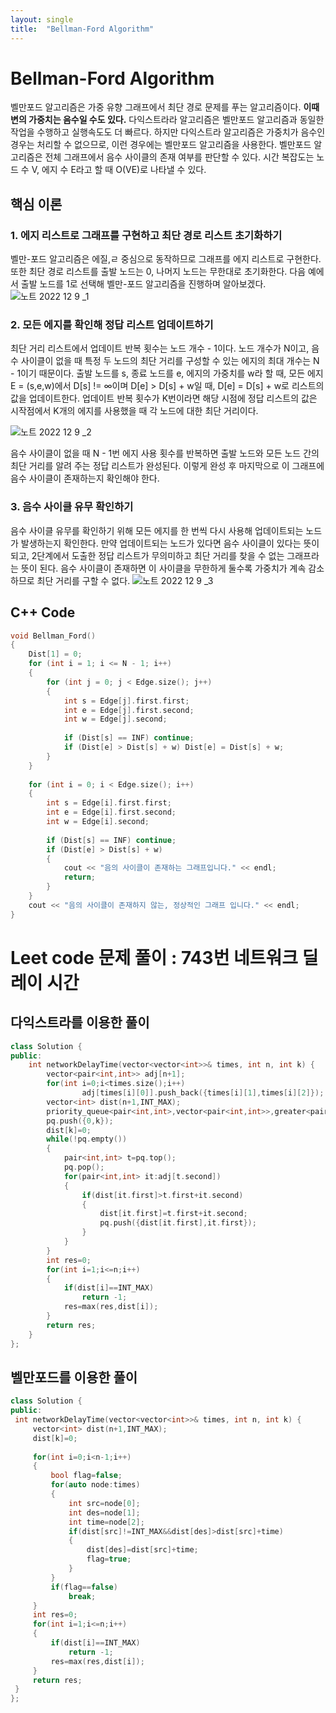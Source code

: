 ```yaml
---
layout: single
title:  "Bellman-Ford Algorithm"
---
```

# Bellman-Ford Algorithm
벨만포드 알고리즘은 가중 유향 그래프에서 최단 경로 문제를 푸는 알고리즘이다. **이때 변의 가중치는 음수일 수도 있다.** 다익스트라라 알고리즘은 벨만포드 알고리즘과 동일한 작업을 수행하고 실행속도도 더 빠르다. 하지만 다익스트라 알고리즘은 가중치가 음수인 경우는 처리할 수 없으므로, 이런 경우에는 벨만포드 알고리즘을 사용한다. 벨만포드 알고리즘은 전체 그래프에서 음수 사이클의 존재 여부를 판단할 수 있다. 시간 복잡도는 노드 수 V, 에지 수 E라고 할 때 O(VE)로 나타낼 수 있다.
## 핵심 이론
### 1. 에지 리스트로 그래프를 구현하고 최단 경로 리스트 초기화하기
벨만-포드 알고리즘은 에질,ㄹ 중심으로 동작하므로 그래프를 에지 리스트로 구현한다. 또한 최단 경로 리스트를 출발 노드는 0, 나머지 노드는 무한대로 초기화한다. 다음 예에서 출발 노드를 1로 선택해 벨만-포드 알고리즘을 진행하며 알아보겠다.  
![노트 2022  12  9 _1](https://user-images.githubusercontent.com/113247511/206677498-54b0ed48-fca5-443f-9622-3226b9b1d0ae.png)

### 2. 모든 에지를 확인해 정답 리스트 업데이트하기
최단 거리 리스트에서 업데이트 반복 횟수는 노드 개수 - 1이다. 노드 개수가 N이고, 음수 사이클이 없을 때 특정 두 노드의 최단 거리를 구성할 수 있는 에지의 최대 개수는 N - 1이기 때문이다. 출발 노드를 s, 종료 노드를 e, 에지의 가중치를 w라 할 때, 모든 에지 E = (s,e,w)에서 D[s] != ∞이며 D[e] > D[s] + w일 때, D[e] = D[s] + w로 리스트의 값을 업데이트한다. 업데이트 반복 횟수가 K번이라면 해당 시점에 정답 리스트의 값은 시작점에서 K개의 에지를 사용했을 때 각 노드에 대한 최단 거리이다. 


![노트 2022  12  9 _2](https://user-images.githubusercontent.com/113247511/206677504-691f01e9-31b9-4305-bd82-3778daa72c60.png)

음수 사이클이 없을 때 N - 1번 에지 사용 횟수를 반복하면 출발 노드와 모든 노드 간의 최단 거리를 알려 주는 정답 리스트가 완성된다. 이렇게 완성 후 마지막으로 이 그래프에 음수 사이클이 존재하는지 확인해야 한다.
### 3. 음수 사이클 유무 확인하기
음수 사이클 유무를 확인하기 위해 모든 에지를 한 번씩 다시 사용해 업데이트되는 노드가 발생하는지 확인한다. 만약 업데이트되는 노드가 있다면 음수 사이클이 있다는 뜻이 되고, 2단계에서 도출한 정답 리스트가 무의미하고 최단 거리를 찾을 수 없는 그래프라는 뜻이 된다. 음수 사이클이 존재하면 이 사이클을 무한하게 둘수록 가중치가 계속 감소하므로 최단 거리를 구할 수 없다.
![노트 2022  12  9 _3](https://user-images.githubusercontent.com/113247511/206677508-5ca5516a-997f-4c28-84db-ff090eb1b9ba.png)


## C++ Code
```c++
void Bellman_Ford()
{
    Dist[1] = 0;
    for (int i = 1; i <= N - 1; i++)
    {
        for (int j = 0; j < Edge.size(); j++)
        {
            int s = Edge[j].first.first;
            int e = Edge[j].first.second;
            int w = Edge[j].second;
 
            if (Dist[s] == INF) continue;
            if (Dist[e] > Dist[s] + w) Dist[e] = Dist[s] + w;
        }
    }
 
    for (int i = 0; i < Edge.size(); i++)
    {
        int s = Edge[i].first.first;
        int e = Edge[i].first.second;
        int w = Edge[i].second;
 
        if (Dist[s] == INF) continue;
        if (Dist[e] > Dist[s] + w)
        {
            cout << "음의 사이클이 존재하는 그래프입니다." << endl;
            return;
        }
    }
    cout << "음의 사이클이 존재하지 않는, 정상적인 그래프 입니다." << endl;
}
```


# Leet code 문제 풀이 : 743번 네트워크 딜레이 시간
## 다익스트라를 이용한 풀이
```c++
class Solution {
public:
    int networkDelayTime(vector<vector<int>>& times, int n, int k) {
        vector<pair<int,int>> adj[n+1];
        for(int i=0;i<times.size();i++)
                adj[times[i][0]].push_back({times[i][1],times[i][2]});
        vector<int> dist(n+1,INT_MAX);
        priority_queue<pair<int,int>,vector<pair<int,int>>,greater<pair<int,int>>> pq;
        pq.push({0,k});
        dist[k]=0;
        while(!pq.empty())
        {
            pair<int,int> t=pq.top();
            pq.pop();
            for(pair<int,int> it:adj[t.second])
            {
                if(dist[it.first]>t.first+it.second)
                {
                    dist[it.first]=t.first+it.second;
                    pq.push({dist[it.first],it.first});
                }
            }
        }
        int res=0;
        for(int i=1;i<=n;i++)
        {
            if(dist[i]==INT_MAX)
                return -1;
            res=max(res,dist[i]);
        }
		return res;
	}
};

```
## 벨만포드를 이용한 풀이
```c++
class Solution {
public:
 int networkDelayTime(vector<vector<int>>& times, int n, int k) {
     vector<int> dist(n+1,INT_MAX);
     dist[k]=0;
     
     for(int i=0;i<n-1;i++)
     {
         bool flag=false;
         for(auto node:times)
         {
             int src=node[0];
             int des=node[1];
             int time=node[2];
             if(dist[src]!=INT_MAX&&dist[des]>dist[src]+time)
             {
                 dist[des]=dist[src]+time;
                 flag=true;
             }
         }
         if(flag==false)
             break;
     }
     int res=0;
     for(int i=1;i<=n;i++)
     {
         if(dist[i]==INT_MAX)
             return -1;
         res=max(res,dist[i]);
     }
     return res;
 }
};

```
